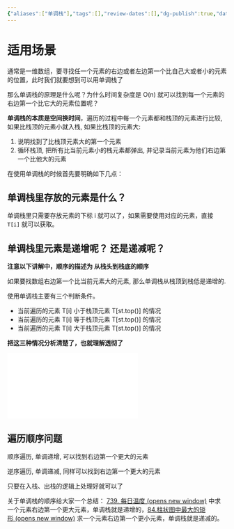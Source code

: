 ```yaml
---
{"aliases":["单调栈"],"tags":[],"review-dates":[],"dg-publish":true,"date-created":"2023-07-19-Wed, 10:52:47 am","date-modified":"2023-08-20-Sun, 11:06:27 am","permalink":"/programming/basic/algorithm/monotone-satck/","dgPassFrontmatter":true}
---
```



# 适用场景

通常是一维数组，要寻找任一个元素的右边或者左边第一个比自己大或者小的元素的位置，此时我们就要想到可以用单调栈了

那么单调栈的原理是什么呢？为什么时间复杂度是 O(n) 就可以找到每一个元素的右边第一个比它大的元素位置呢？

**单调栈的本质是空间换时间**，遍历的过程中每一个元素都和栈顶的元素进行比较, 如果比栈顶的元素小就入栈, 如果比栈顶的元素大:

1. 说明找到了比栈顶元素大的第一个元素
2. 循环栈顶, 把所有比当前元素小的栈元素都弹出, 并记录当前元素为他们右边第一个比他大的元素

在使用单调栈的时候首先要明确如下几点：

## 单调栈里存放的元素是什么？

单调栈里只需要存放元素的下标 i 就可以了，如果需要使用对应的元素，直接 `T[i]` 就可以获取。

## 单调栈里元素是递增呢？ 还是递减呢？

**注意以下讲解中，顺序的描述为 从栈头到栈底的顺序**

如果要找数组右边第一个比当前元素大的元素, 那么单调栈从栈顶到栈低是递增的.

使用单调栈主要有三个判断条件。

- 当前遍历的元素 T[i] 小于栈顶元素 T[st.top()] 的情况
- 当前遍历的元素 T[i] 等于栈顶元素 T[st.top()] 的情况
- 当前遍历的元素 T[i] 大于栈顶元素 T[st.top()] 的情况

**把这三种情况分析清楚了，也就理解透彻了**

![739. 每日温度](../leetcode/739.%20每日温度.md)

## 遍历顺序问题

顺序遍历, 单调递增, 可以找到右边第一个更大的元素

逆序遍历, 单调递减, 同样可以找到右边第一个更大的元素

只要在入栈、出栈的逻辑上处理好就可以了

关于单调栈的顺序给大家一个总结： [739. 每日温度 (opens new window)](https://programmercarl.com/0739.%E6%AF%8F%E6%97%A5%E6%B8%A9%E5%BA%A6.html) 中求一个元素右边第一个更大元素，单调栈就是递增的，[84.柱状图中最大的矩形 (opens new window)](https://programmercarl.com/0084.%E6%9F%B1%E7%8A%B6%E5%9B%BE%E4%B8%AD%E6%9C%80%E5%A4%A7%E7%9A%84%E7%9F%A9%E5%BD%A2.html) 求一个元素右边第一个更小元素，单调栈就是递减的。
